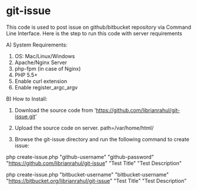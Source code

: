 # git-issue
This code is used to post issue on github/bitbucket repository via Command Line Interface. Here is the step to run this code with server requirements


A) System Requirements:

1. OS: Mac/Linux/Windows
2. Apache/Nginx Server
3. php-fpm (in case of Nginx)
4. PHP 5.5+
5. Enable curl extension
6. Enable register_argc_argv


B) How to Install:

1. Download the source code from 'https://github.com/librianrahul/git-issue.git'

2. Upload the source code on server. path=/var/home/html/

4. Browse the git-issue directory and run the following command to create issue:

  php create-issue.php "github-username" "github-password" "https://github.com/librianrahul/git-issue" "Test Title" "Test Description"

  php create-issue.php "bitbucket-username" "bitbucket-username"  "https://bitbucket.org/librianrahul/git-issue" "Test Title" "Test Description"
